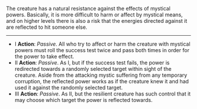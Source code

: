 The creature has a natural resistance against the effects of mystical powers. Basically, it is more difficult to harm or affect by mystical means, and on higher levels there is also a risk that the energies directed against it are reflected to hit someone else.

---
- I **Action**: *Passive*. All who try to affect or harm the creature with mystical powers must roll the success test twice and pass both times in order for the power to take effect. 
- II **Action**: *Passive*. As I, but if the success test fails, the power is redirected towards a randomly selected target within sight of the creature. Aside from the attacking mystic suffering from any temporary corruption, the reflected power works as if the creature knew it and had used it against the randomly selected target. 
- III **Action**: *Passive*. As II, but the resilient creature has such control that it may choose which target the power is reflected towards.
